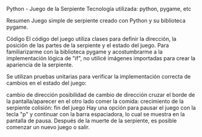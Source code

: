 Python - Juego de la Serpiente
Tecnología utilizada: python, pygame, etc

Resumen
Juego simple de serpiente creado con Python y su biblioteca pygame.

Código
El código del juego utiliza clases para definir la dirección, la posición de las partes de la serpiente y el estado del juego. Para familiarizarme con la biblioteca pygame y acostumbrarme a la implementación lógica de "if", no utilicé imágenes importadas para crear la apariencia de la serpiente.

Se utilizan pruebas unitarias para verificar la implementación correcta de cambios en el estado del juego:

cambio de dirección
posibilidad de cambio de dirección
cruzar el borde de la pantalla/aparecer en el otro lado
comer la comida: crecimiento de la serpiente
colisión: fin del juego
Hay una opción para pausar el juego con la tecla "p" y continuar con la barra espaciadora, lo cual se muestra en la pantalla de pausa. Después de la muerte de la serpiente, es posible comenzar un nuevo juego o salir.
